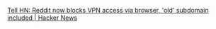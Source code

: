 
[Tell HN: Reddit now blocks VPN access via browser, 'old' subdomain included | Hacker News](https://news.ycombinator.com/item?id=39883747)
